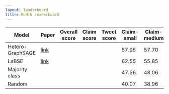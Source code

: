 ```yaml
---
layout: leaderboard
title: MuMiN Leaderboard
---
```


<div class="table-wrapper centered">
<table id="leaderboard" class="sortable fixed centered small-font">
 <thead>
  <tr>
   <th><span data-toggle="tooltip" data-placement="bottom" data-container="body" title="The name of the model">Model</span></th>
   <th><span data-toggle="tooltip" data-placement="bottom" data-container="body" title="URL to the paper in which the model was published">Paper</span></th>
   <th id="score-col"><span data-toggle="tooltip" data-placement="bottom" data-container="body" title="Average of the scores">Overall score</span></th>
   <th><span data-toggle="tooltip" data-placement="bottom" data-container="body" title="Average of the claim scores">Claim score</span></th>
   <th><span data-toggle="tooltip" data-placement="bottom" data-container="body" title="Average of the tweet scores">Tweet score</span></th>
   <th><span data-toggle="tooltip" data-placement="bottom" data-container="body" title="Macro-average F1-score">Claim-small</span></th>
   <th><span data-toggle="tooltip" data-placement="bottom" data-container="body" title="Macro-average F1-score">Claim-medium</span></th>
   <th><span data-toggle="tooltip" data-placement="bottom" data-container="body" title="Macro-average F1-score">Claim-large</span></th>
   <th><span data-toggle="tooltip" data-placement="bottom" data-container="body" title="Macro-average F1-score">Tweet-small</span></th>
   <th><span data-toggle="tooltip" data-placement="bottom" data-container="body" title="Macro-average F1-score">Tweet-medium</span></th>
   <th><span data-toggle="tooltip" data-placement="bottom" data-container="body" title="Macro-average F1-score">Tweet-large</span></th>
  </tr>
 </thead>
 <tbody>
  <tr>
   <td>Hetero-GraphSAGE</td>
   <td><a href="https://arxiv.org/">link</a></td>
   <td class="score"></td>
   <td class="claim-score"></td>
   <td class="tweet-score"></td>
   <td class="claim small">57.95</td>
   <td class="claim medium">57.70</td>
   <td class="claim large">59.80</td>
   <td class="tweet small">56.05</td>
   <td class="tweet medium">54.10</td>
   <td class="tweet large">61.45</td>
  </tr>
  <tr>
   <td>LaBSE</td>
   <td><a href="https://arxiv.org/">link</a></td>
   <td class="score"></td>
   <td class="claim-score"></td>
   <td class="tweet-score"></td>
   <td class="claim small">62.55</td>
   <td class="claim medium">55.85</td>
   <td class="claim large">57.90</td>
   <td class="tweet small">54.50</td>
   <td class="tweet medium">57.45</td>
   <td class="tweet large">52.80</td>
  </tr>
  <tr>
   <td>Majority class</td>
   <td></td>
   <td class="score"></td>
   <td class="claim-score"></td>
   <td class="tweet-score"></td>
   <td class="claim small">47.56</td>
   <td class="claim medium">48.06</td>
   <td class="claim large">48.13</td>
   <td class="tweet small">48.77</td>
   <td class="tweet medium">48.56</td>
   <td class="tweet large">48.87</td>
  </tr>
  <tr>
   <td>Random</td>
   <td></td>
   <td class="score"></td>
   <td class="claim-score"></td>
   <td class="tweet-score"></td>
   <td class="claim small">40.07</td>
   <td class="claim medium">38.96</td>
   <td class="claim large">38.79</td>
   <td class="tweet small">37.18</td>
   <td class="tweet medium">37.72</td>
   <td class="tweet large">36.90</td>
  </tr>
 </tbody>
</table>
</div>
